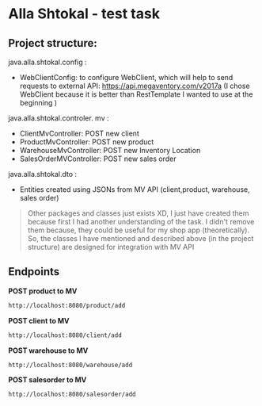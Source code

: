 # Alla Shtokal - test task

## Project structure:

java.alla.shtokal.config :

- WebClientConfig:  to configure WebClient, which will help to send requests to external API: https://api.megaventory.com/v2017a (I chose WebClient because it is better than  RestTemplate I wanted to use at the beginning )

java.alla.shtokal.controler. mv :

- ClientMvController:  POST new client
- ProductMvController:  POST new product
- WarehouseMvController:  POST new Inventory Location
- SalesOrderMVController:  POST new sales order

java.alla.shtokal.dto :
- Entities created using JSONs from MV API  (client,product, warehouse, sales order)

> Other packages and classes just exists XD,
> I just have created them because first I had 
> another understanding of the task. I didn't 
> remove them because, they could be useful  for my shop app (theoretically).
> So, the classes I have mentioned and described  above (in 
> the project structure) are designed for integration with MV API

## Endpoints
**POST product to MV**
```sh
http://localhost:8080/product/add
```
**POST client to MV**
```sh
http://localhost:8080/client/add
```
**POST warehouse to MV**
```sh
http://localhost:8080/warehouse/add
```
**POST salesorder  to MV**
```sh
http://localhost:8080/salesorder/add
```
